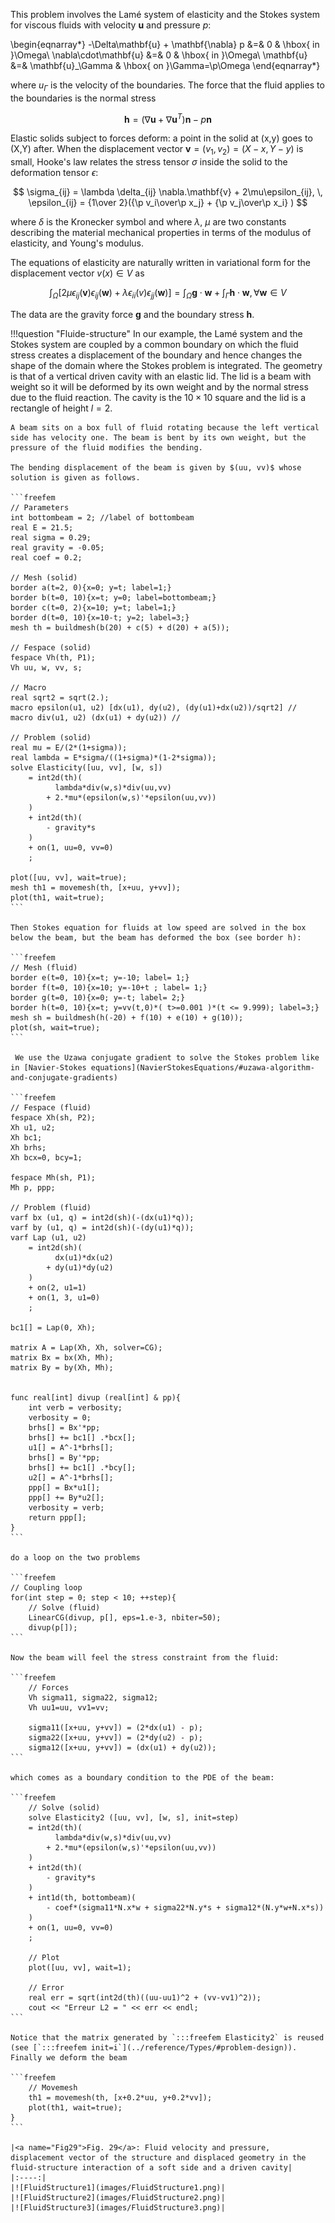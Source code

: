 This problem involves the Lamé system of elasticity and the Stokes system for viscous fluids with velocity $\mathbf{u}$ and pressure $p$:

\begin{eqnarray*}
	-\Delta\mathbf{u} + \mathbf{\nabla} p &=& 0 & \hbox{ in }\Omega\\
	\nabla\cdot\mathbf{u} &=& 0 & \hbox{ in }\Omega\\
	\mathbf{u} &=& \mathbf{u}_\Gamma & \hbox{ on }\Gamma=\p\Omega
\end{eqnarray*}

where $u_\Gamma$ is the velocity of the boundaries. The force that the fluid applies to the boundaries is the normal stress

$$
\mathbf{h} =(\nabla\mathbf{u} +\nabla\mathbf{u}^T)\mathbf{n} -p\mathbf{n}
$$

Elastic solids subject to forces deform: a point in the solid at (x,y) goes to (X,Y) after. When the displacement vector $\mathbf{v}=(v_1,v_2) = (X-x, Y-y)$ is small, Hooke's law relates the stress tensor $\sigma$ inside the solid to the deformation tensor $\epsilon$:

$$
\sigma_{ij} = \lambda \delta_{ij} \nabla.\mathbf{v} + 2\mu\epsilon_{ij},
\,
\epsilon_{ij} = {1\over 2}({\p v_i\over\p x_j} + {\p v_j\over\p x_i} )
$$

where $\delta$ is the Kronecker symbol and where $\lambda$, $\mu$ are two constants describing the material mechanical properties in terms of the modulus of elasticity, and Young's modulus.

The equations of elasticity are naturally written in variational form for the displacement vector $v(x)\in V$ as

$$
\int_\Omega \left[2\mu\epsilon_{ij}(\mathbf{v})\epsilon_{ij}(\mathbf{w})
+\lambda \epsilon_{ii}(v)\epsilon_{jj}(\mathbf{w})\right]
=\int_\Omega \mathbf{g}\cdot \mathbf{w} +\int_\Gamma \mathbf{h}\cdot \mathbf{w},%\`{u}
\forall \mathbf{w}\in V
$$

The data are the gravity force $\mathbf{g}$ and the boundary stress $\mathbf{h}$.

!!!question "Fluide-structure"
	In our example, the Lamé system and the Stokes system are coupled by a common boundary on which the fluid stress creates a displacement of the boundary and hence changes the shape of the domain where the Stokes problem is integrated. The geometry is that of a vertical driven cavity with an elastic lid. The lid is a beam with weight so it will be deformed by its own weight and by the normal stress due to the fluid reaction. The cavity is the $10 \times 10$ square and the lid is a rectangle of height $l=2$.

	A beam sits on a box full of fluid rotating because the left vertical side has velocity one. The beam is bent by its own weight, but the pressure of the fluid modifies the bending.

	The bending displacement of the beam is given by $(uu, vv)$ whose solution is given as follows.

	```freefem
	// Parameters
	int bottombeam = 2; //label of bottombeam
	real E = 21.5;
	real sigma = 0.29;
	real gravity = -0.05;
	real coef = 0.2;

	// Mesh (solid)
	border a(t=2, 0){x=0; y=t; label=1;}
	border b(t=0, 10){x=t; y=0; label=bottombeam;}
	border c(t=0, 2){x=10; y=t; label=1;}
	border d(t=0, 10){x=10-t; y=2; label=3;}
	mesh th = buildmesh(b(20) + c(5) + d(20) + a(5));

	// Fespace (solid)
	fespace Vh(th, P1);
	Vh uu, w, vv, s;

	// Macro
	real sqrt2 = sqrt(2.);
	macro epsilon(u1, u2) [dx(u1), dy(u2), (dy(u1)+dx(u2))/sqrt2] //
	macro div(u1, u2) (dx(u1) + dy(u2)) //

	// Problem (solid)
	real mu = E/(2*(1+sigma));
	real lambda = E*sigma/((1+sigma)*(1-2*sigma));
	solve Elasticity([uu, vv], [w, s])
		= int2d(th)(
			  lambda*div(w,s)*div(uu,vv)
			+ 2.*mu*(epsilon(w,s)'*epsilon(uu,vv))
		)
		+ int2d(th)(
			- gravity*s
		)
		+ on(1, uu=0, vv=0)
		;

	plot([uu, vv], wait=true);
	mesh th1 = movemesh(th, [x+uu, y+vv]);
	plot(th1, wait=true);
	```

	Then Stokes equation for fluids at low speed are solved in the box below the beam, but the beam has deformed the box (see border h):

	```freefem
	// Mesh (fluid)
	border e(t=0, 10){x=t; y=-10; label= 1;}
	border f(t=0, 10){x=10; y=-10+t ; label= 1;}
	border g(t=0, 10){x=0; y=-t; label= 2;}
	border h(t=0, 10){x=t; y=vv(t,0)*( t>=0.001 )*(t <= 9.999); label=3;}
	mesh sh = buildmesh(h(-20) + f(10) + e(10) + g(10));
	plot(sh, wait=true);
	```

	 We use the Uzawa conjugate gradient to solve the Stokes problem like in [Navier-Stokes equations](NavierStokesEquations/#uzawa-algorithm-and-conjugate-gradients)

	```freefem
	// Fespace (fluid)
	fespace Xh(sh, P2);
	Xh u1, u2;
	Xh bc1;
	Xh brhs;
	Xh bcx=0, bcy=1;

	fespace Mh(sh, P1);
	Mh p, ppp;

	// Problem (fluid)
	varf bx (u1, q) = int2d(sh)(-(dx(u1)*q));
	varf by (u1, q) = int2d(sh)(-(dy(u1)*q));
	varf Lap (u1, u2)
		= int2d(sh)(
			  dx(u1)*dx(u2)
			+ dy(u1)*dy(u2)
		)
		+ on(2, u1=1)
		+ on(1, 3, u1=0)
		;

	bc1[] = Lap(0, Xh);

	matrix A = Lap(Xh, Xh, solver=CG);
	matrix Bx = bx(Xh, Mh);
	matrix By = by(Xh, Mh);


	func real[int] divup (real[int] & pp){
		int verb = verbosity;
		verbosity = 0;
		brhs[] = Bx'*pp;
		brhs[] += bc1[] .*bcx[];
		u1[] = A^-1*brhs[];
		brhs[] = By'*pp;
		brhs[] += bc1[] .*bcy[];
		u2[] = A^-1*brhs[];
		ppp[] = Bx*u1[];
		ppp[] += By*u2[];
		verbosity = verb;
		return ppp[];
	}
	```

	do a loop on the two problems

	```freefem
	// Coupling loop
	for(int step = 0; step < 10; ++step){
		// Solve (fluid)
		LinearCG(divup, p[], eps=1.e-3, nbiter=50);
		divup(p[]);
	```

	Now the beam will feel the stress constraint from the fluid:

	```freefem
		// Forces
		Vh sigma11, sigma22, sigma12;
		Vh uu1=uu, vv1=vv;

		sigma11([x+uu, y+vv]) = (2*dx(u1) - p);
		sigma22([x+uu, y+vv]) = (2*dy(u2) - p);
		sigma12([x+uu, y+vv]) = (dx(u1) + dy(u2));
	```

	which comes as a boundary condition to the PDE of the beam:

	```freefem
		// Solve (solid)
		solve Elasticity2 ([uu, vv], [w, s], init=step)
		= int2d(th)(
			  lambda*div(w,s)*div(uu,vv)
			+ 2.*mu*(epsilon(w,s)'*epsilon(uu,vv))
		)
		+ int2d(th)(
			- gravity*s
		)
		+ int1d(th, bottombeam)(
			- coef*(sigma11*N.x*w + sigma22*N.y*s + sigma12*(N.y*w+N.x*s))
		)
		+ on(1, uu=0, vv=0)
		;

		// Plot
		plot([uu, vv], wait=1);

		// Error
		real err = sqrt(int2d(th)((uu-uu1)^2 + (vv-vv1)^2));
		cout << "Erreur L2 = " << err << endl;
	```

	Notice that the matrix generated by `:::freefem Elasticity2` is reused (see [`:::freefem init=i`](../reference/Types/#problem-design)). Finally we deform the beam

	```freefem
		// Movemesh
		th1 = movemesh(th, [x+0.2*uu, y+0.2*vv]);
		plot(th1, wait=true);
	}
	```

	|<a name="Fig29">Fig. 29</a>: Fluid velocity and pressure, displacement vector of the structure and displaced geometry in the fluid-structure interaction of a soft side and a driven cavity|
	|:----:|
	|![FluidStructure1](images/FluidStructure1.png)|
	|![FluidStructure2](images/FluidStructure2.png)|
	|![FluidStructure3](images/FluidStructure3.png)|
